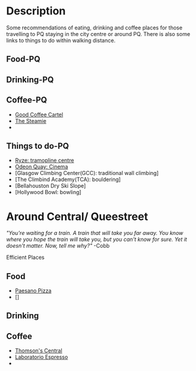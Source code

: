 # Description
Some recommendations of eating, drinking and coffee places for those travelling to PQ staying in the city centre or around PQ. There is also some links to things to do within walking distance.

## Food-PQ

## Drinking-PQ

## Coffee-PQ
- [Good Coffee Cartel](https://goo.gl/maps/MLdLMHgqR442)
- [The Steamie]()
- 

## Things to do-PQ
- [Ryze: tramopline centre](https://goo.gl/maps/1rKE6mWkCj32)
- [Odeon Quay: Cinema]()
- [Glasgow Climbing Center(GCC): traditional wall climbing]
- [The Climbind Academy(TCA): bouldering]
- [Bellahouston Dry Ski Slope]
- [Hollywood Bowl: bowling]

# Around Central/ Queestreet
_"You're waiting for a train. A train that will take you far away. You know where you hope the train will take you, but you can't know for sure. Yet it doesn't matter. Now, tell me why?"_  -Cobb

Efficient Places

## Food
- [Paesano Pizza]()
- []

## Drinking

## Coffee
- [Thomson's Central]()
- [Laboratorio Espresso]()
- 
